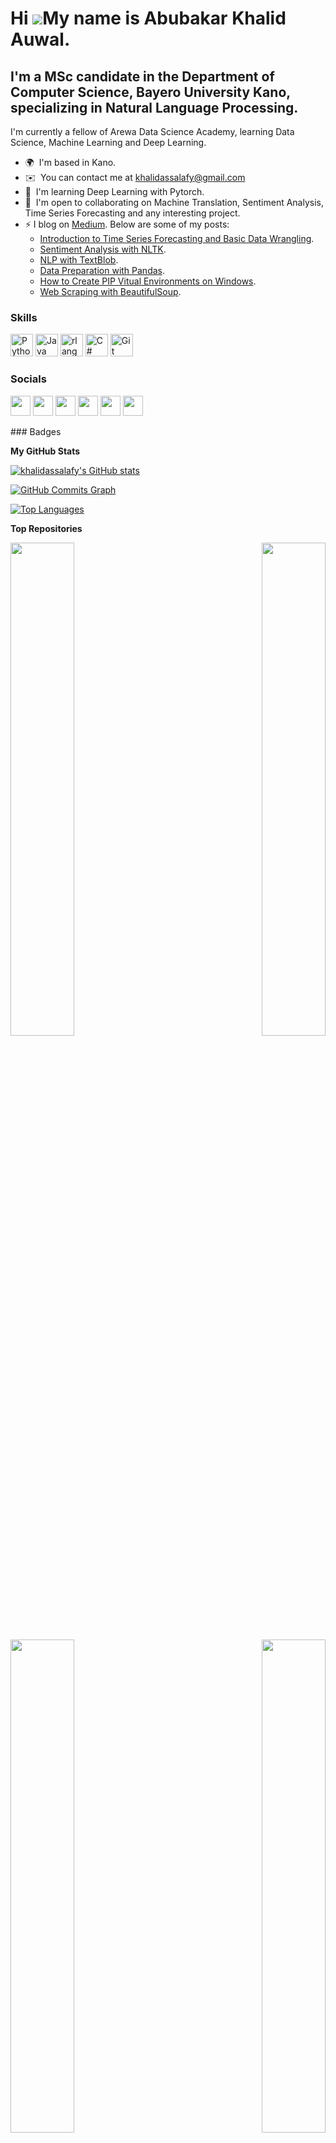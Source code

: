 Hi ![](https://user-images.githubusercontent.com/18350557/176309783-0785949b-9127-417c-8b55-ab5a4333674e.gif)My name is Abubakar Khalid Auwal.
==============================================================================================================================================

I'm a MSc candidate in the Department of Computer Science, Bayero University Kano, specializing in Natural Language Processing.
-------------------------------------------------------------------------------------------------------------------------------

I'm currently a fellow of Arewa Data Science Academy, learning Data Science, Machine Learning and Deep Learning.

*   🌍  I'm based in Kano.
*   ✉️  You can contact me at [khalidassalafy@gmail.com](mailto:khalidassalafy@gmail.com)
*   🧠  I'm learning Deep Learning with Pytorch.
*   🤝  I'm open to collaborating on Machine Translation, Sentiment Analysis, Time Series Forecasting and any interesting project.
*   ⚡  I blog on [Medium](https://www.medium.com/"@khalidassalafy). Below are some of my posts:
    *  [Introduction to Time Series Forecasting and Basic Data Wrangling](https://medium.com/@khalidassalafy/time-series-forecasting-fundamentals-and-data-exploration-518085d5c75a).
    *  [Sentiment Analysis with NLTK](https://medium.com/@khalidassalafy/sentiment-analysis-with-nltk-4afbb0bf6a49).
    *  [NLP with TextBlob](https://medium.com/@khalidassalafy/textblob-a-simple-library-for-natural-language-processing-nlp-81b993e252b0).
    *  [Data Preparation with Pandas](https://medium.com/@khalidassalafy/prepare-and-clean-your-data-with-pandas-dfc96ebed5ae).
    *  [How to Create PIP Vitual Environments on Windows](https://medium.com/@khalidassalafy/how-to-create-virtual-environments-on-windows-a217b6771360).
    *  [Web Scraping with BeautifulSoup](https://medium.com/@khalidassalafy/scraping-web-site-using-beautiful-soup-simple-introduction-95b0e4c1217c).


 
 ### Skills 


<p align="left"> <a href="https://www.python.org/" target="_blank" rel="noreferrer"><img src="https://raw.githubusercontent.com/danielcranney/readme-generator/main/public/icons/skills/python-colored.svg" width="36" height="36" alt="Python" /></a>
<a href="https://www.oracle.com/java/" target="_blank" rel="noreferrer"><img src="https://raw.githubusercontent.com/danielcranney/readme-generator/main/public/icons/skills/java-colored.svg" width="36" height="36" alt="Java" /></a>
<a href="https://www.r-project.org/" target="_blank" rel="noreferrer"><img src="https://raw.githubusercontent.com/danielcranney/readme-generator/main/public/icons/skills/rlang-colored.svg" width="36" height="36" alt="rlang" /></a>
<a href="https://docs.microsoft.com/en-us/dotnet/csharp/" target="_blank" rel="noreferrer"><img src="https://raw.githubusercontent.com/danielcranney/readme-generator/main/public/icons/skills/csharp-colored.svg" width="36" height="36" alt="C#" /></a>
<a href="https://git-scm.com/" target="_blank" rel="noreferrer"><img src="https://raw.githubusercontent.com/danielcranney/readme-generator/main/public/icons/skills/git-colored.svg" width="36" height="36" alt="Git" /></a>
</p>


### Socials

<p align="left"> <a href="https://discord.com/users/khalidassalafy" target="_blank" rel="noreferrer"><img src="https://raw.githubusercontent.com/danielcranney/readme-generator/main/public/icons/socials/discord.svg" width="32" height="32" /></a> <a href="https://www.facebook.com/auwalabubakarkhalid" target="_blank" rel="noreferrer"><img src="https://raw.githubusercontent.com/danielcranney/readme-generator/main/public/icons/socials/facebook.svg" width="32" height="32" /></a> <a href="https://www.github.com/khalidassalafy" target="_blank" rel="noreferrer"><img src="https://raw.githubusercontent.com/danielcranney/readme-generator/main/public/icons/socials/github.svg" width="32" height="32" /></a> <a href="https://www.linkedin.com/in/abubakarauwalkhalid" target="_blank" rel="noreferrer"><img src="https://raw.githubusercontent.com/danielcranney/readme-generator/main/public/icons/socials/linkedin.svg" width="32" height="32" /></a> <a href="https://www.medium.com/"@khalidassalafy" target="_blank" rel="noreferrer"><img src="https://raw.githubusercontent.com/danielcranney/readme-generator/main/public/icons/socials/medium.svg" width="32" height="32" /></a> <a href="https://www.twitter.com/khalidassalafy" target="_blank" rel="noreferrer"><img src="https://raw.githubusercontent.com/danielcranney/readme-generator/main/public/icons/socials/twitter.svg" width="32" height="32" /></a></p>
### Badges

<b>My GitHub Stats</b>

<a href="http://www.github.com/khalidassalafy"><img src="https://github-readme-stats.vercel.app/api?username=khalidassalafy&show_icons=true&hide=stars,prs,issues,contribs&title_color=0891b2&text_color=ffffff&icon_color=0891b2&bg_color=1c1917&hide_border=true&show_icons=true" alt="khalidassalafy's GitHub stats" /></a>

<a href="http://www.github.com/khalidassalafy"><img src="https://github-readme-activity-graph.cyclic.app/graph?username=khalidassalafy&bg_color=1c1917&color=ffffff&line=0891b2&point=ffffff&area_color=1c1917&area=true&hide_border=true&custom_title=GitHub%20Commits%20Graph" alt="GitHub Commits Graph" /></a>

<a href="https://github.com/khalidassalafy" align="left"><img src="https://github-readme-stats.vercel.app/api/top-langs/?username=khalidassalafy&langs_count=10&title_color=0891b2&text_color=ffffff&icon_color=0891b2&bg_color=1c1917&hide_border=true&locale=en&custom_title=Top%20%Languages" alt="Top Languages" /></a>

<b>Top Repositories</b>

<div width="100%" align="center"><a href="https://github.com/khalidassalafy/ArewaDS-Machine-Learning-Assignments" align="left"><img align="left" width="45%" src="https://github-readme-stats.vercel.app/api/pin/?username=khalidassalafy&repo=ArewaDS-Machine-Learning-Assignments&title_color=0891b2&text_color=ffffff&icon_color=0891b2&bg_color=1c1917&hide_border=true&locale=en" /></a><a href="https://github.com/khalidassalafy/ML-4-Beginners-Arewa-Datascience" align="right"><img align="right" width="45%" src="https://github-readme-stats.vercel.app/api/pin/?username=khalidassalafy&repo=ML-4-Beginners-Arewa-Datascience&title_color=0891b2&text_color=ffffff&icon_color=0891b2&bg_color=1c1917&hide_border=true&locale=en" /></a></div><br /><br /><br /><br /><br /><br /><br />

<br /><br /><br /><br /><br />

<div width="100%" align="center"><a href="https://github.com/khalidassalafy/30-Days-of-Python-of-Arewa-Data-Science-Academy" align="left"><img align="left" width="45%" src="https://github-readme-stats.vercel.app/api/pin/?username=khalidassalafy&repo=30-Days-of-Python-of-Arewa-Data-Science-Academy&title_color=0891b2&text_color=ffffff&icon_color=0891b2&bg_color=1c1917&hide_border=true&locale=en" /></a><a href="https://github.com/khalidassalafy/Projects" align="right"><img align="right" width="45%" src="https://github-readme-stats.vercel.app/api/pin/?username=khalidassalafy&repo=Projects&title_color=0891b2&text_color=ffffff&icon_color=0891b2&bg_color=1c1917&hide_border=true&locale=en" /></a></div>


